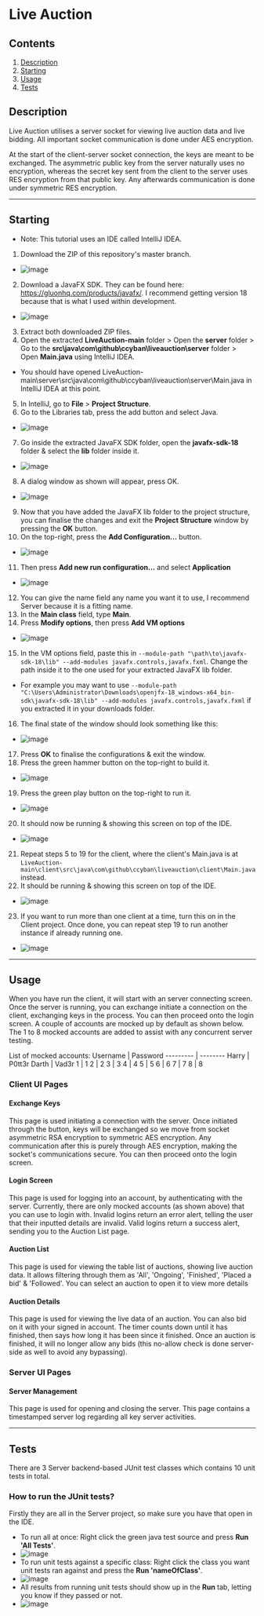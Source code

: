 # Live Auction

## Contents
1. [Description](#Description)
2. [Starting](#Starting)
3. [Usage](#Usage)
7. [Tests](#Tests)

## Description 
Live Auction utilises a server socket for viewing live auction data and live bidding. All important socket communication is done under AES encryption.

At the start of the client-server socket connection, the keys are meant to be exchanged. The asymmetric public key from the server naturally uses no encryption, whereas the secret key sent from the client to the server uses RES encryption from that public key. Any afterwards communication is done under symmetric RES encryption.

- - - -

## Starting
- Note: This tutorial uses an IDE called IntelliJ IDEA.
1. Download the ZIP of this repository's master branch.
- ![image](https://user-images.githubusercontent.com/47162481/160638070-d1962d45-618e-43e9-a2f4-43dad5cecd56.png)
2. Download a JavaFX SDK. They can be found here: https://gluonhq.com/products/javafx/. I recommend getting version 18 because that is what I used within development.
- ![image](https://user-images.githubusercontent.com/47162481/160640950-5bb97026-b973-45b4-b331-d6a6b5e3f0ee.png)
3. Extract both downloaded ZIP files.
4. Open the extracted **LiveAuction-main** folder > Open the **server** folder > Go to the **src\java\com\github\ccyban\liveauction\server** folder > Open **Main.java** using IntelliJ IDEA.
- You should have opened LiveAuction-main\server\src\java\com\github\ccyban\liveauction\server\Main.java in IntelliJ IDEA at this point.
5. In IntelliJ, go to **File** > **Project Structure**.
6. Go to the Libraries tab, press the add button and select Java.
- ![image](https://user-images.githubusercontent.com/47162481/160639987-4b003de7-b8be-4f3b-831e-9294ae2244a4.png)
7. Go inside the extracted JavaFX SDK folder, open the **javafx-sdk-18** folder & select the **lib** folder inside it.
- ![image](https://user-images.githubusercontent.com/47162481/160640592-eee3c97d-8f17-48b7-b66a-02fe30db9c91.png)
8. A dialog window as shown will appear, press OK.
- ![image](https://user-images.githubusercontent.com/47162481/160639807-34d38ca8-9894-4e04-aded-7fd7e0091b7a.png)
9. Now that you have added the JavaFX lib folder to the project structure, you can finalise the changes and exit the **Project Structure** window by pressing the **OK** button.
10. On the top-right, press the **Add Configuration...** button.
- ![image](https://user-images.githubusercontent.com/47162481/120002753-094a5780-bfcd-11eb-8402-0a63b592fb2c.png)
11. Then press **Add new run configuration...** and select **Application**
- ![image](https://user-images.githubusercontent.com/47162481/120003031-43b3f480-bfcd-11eb-9a1d-52048fa3263d.png)
12. You can give the name field any name you want it to use, I recommend Server because it is a fitting name.
13. In the **Main class** field, type **Main**.
14. Press **Modify options**, then press **Add VM options**
- ![image](https://user-images.githubusercontent.com/47162481/120003654-dce30b00-bfcd-11eb-80e6-4cffc5eb79f3.png)
15. In the VM options field, paste this in `--module-path "\path\to\javafx-sdk-18\lib" --add-modules javafx.controls,javafx.fxml`. Change the path inside it to the one used for your extracted JavaFX lib folder.
- For example you may want to use `--module-path "C:\Users\Administrator\Downloads\openjfx-18_windows-x64_bin-sdk\javafx-sdk-18\lib" --add-modules javafx.controls,javafx.fxml` if you extracted it in your downloads folder.
16. The final state of the window should look something like this:
- ![image](https://user-images.githubusercontent.com/47162481/160641927-c3f34e95-2fe9-4a0a-bb07-4e9e5efadc9f.png)
17. Press **OK** to finalise the configurations & exit the window.
18. Press the green hammer button on the top-right to build it.
- ![image](https://user-images.githubusercontent.com/47162481/160643525-8376d799-8766-45ac-b5c3-8b8dd9207f85.png)
19. Press the green play button on the top-right to run it.
- ![image](https://user-images.githubusercontent.com/47162481/160643877-812342e5-7ee3-427c-87dc-3a25c42dd53a.png)
20. It should now be running & showing this screen on top of the IDE.
- ![image](https://user-images.githubusercontent.com/47162481/160642158-4987faec-c2da-41d8-8831-e2425b64171b.png)
21. Repeat steps 5 to 19 for the client, where the client's Main.java is at `LiveAuction-main\client\src\java\com\github\ccyban\liveauction\client\Main.java` instead.
22. It should be running & showing this screen on top of the IDE.
- ![image](https://user-images.githubusercontent.com/47162481/160647226-06dc8cca-6ecf-4df6-9d96-f2c588355c22.png)
23. If you want to run more than one client at a time, turn this on in the Client project. Once done, you can repeat step 19 to run another instance if already running one.
- ![image](https://user-images.githubusercontent.com/47162481/160646912-3c4f12aa-fbe4-496d-a1c0-33fcf5a9253e.png)

- - - -

## Usage
When you have run the client, it will start with an server connecting screen. Once the server is running, you can exchange initiate a connection on the client, exchanging keys in the process. You can then proceed onto the login screen. A couple of accounts are mocked up by default as shown below. The 1 to 8 mocked accounts are added to assist with any concurrent server testing.

List of mocked accounts:
Username  | Password
--------- | --------
Harry | P0tt3r
Darth | Vad3r
1 | 1
2 | 2
3 | 3
4 | 4
5 | 5
6 | 6
7 | 7
8 | 8


### Client UI Pages

#### Exchange Keys
This page is used initiating a connection with the server. Once initiated through the button, keys will be exchanged so we move from socket asymmetric RSA encryption to symmetric AES encryption. Any communication after this is purely through AES encryption, making the socket's communications secure. You can then proceed onto the login screen.

#### Login Screen
This page is used for logging into an account, by authenticating with the server. Currently, there are only mocked accounts (as shown above) that you can use to login with. Invalid logins return an error alert, telling the user that their inputted details are invalid. Valid logins return a success alert, sending you to the Auction List page.

#### Auction List
This page is used for viewing the table list of auctions, showing live auction data. It allows filtering through them as 'All', 'Ongoing', 'Finished', 'Placed a bid' & 'Followed'. You can select an auction to open it to view more details

#### Auction Details
This page is used for viewing the live data of an auction. You can also bid on it with your signed in account. The timer counts down until it has finished, then says how long it has been since it finished. Once an auction is finished, it will no longer allow any bids (this no-allow check is done server-side as well to avoid any bypassing).

### Server UI Pages
#### Server Management
This page is used for opening and closing the server. This page contains a timestamped server log regarding all key server activities.

- - - -

## Tests
There are 3 Server backend-based JUnit test classes which contains 10 unit tests in total. 
### How to run the JUnit tests?
Firstly they are all in the Server project, so make sure you have that open in the IDE.
- To run all at once: Right click the green java test source and press **Run 'All Tests'**.
- ![image](https://user-images.githubusercontent.com/47162481/160652498-1a69ba61-9ae4-4242-84e2-5987e2f404ee.png)
- To run unit tests against a specific class: Right click the class you want unit tests ran against and press the **Run 'nameOfClass'**.
- ![image](https://user-images.githubusercontent.com/47162481/160653073-a4fd320a-a244-428e-9502-b843445a3298.png)
- All results from running unit tests should show up in the **Run** tab, letting you know if they passed or not.
- ![image](https://user-images.githubusercontent.com/47162481/160653238-e449a5f1-ab68-414b-95d4-971558f88aa4.png)
